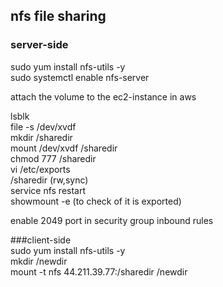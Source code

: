 ## nfs file sharing


### server-side  
sudo yum install nfs-utils -y  
sudo systemctl enable nfs-server  

attach the volume to the ec2-instance in aws  

lsblk  
file -s /dev/xvdf  
mkdir /sharedir  
mount /dev/xvdf /sharedir  
chmod 777 /sharedir  
vi /etc/exports  
     /sharedir <clientIP>(rw,sync)  
service nfs restart  
showmount -e (to check of it is exported)  

enable 2049 port in security group inbound rules



###client-side  
sudo yum install nfs-utils -y  
 mkdir /newdir  
mount -t nfs 44.211.39.77:/sharedir /newdir  

